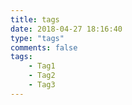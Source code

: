 ```yaml
---
title: tags
date: 2018-04-27 18:16:40
type: "tags"
comments: false
tags: 
	- Tag1
	- Tag2
	- Tag3
---
```

